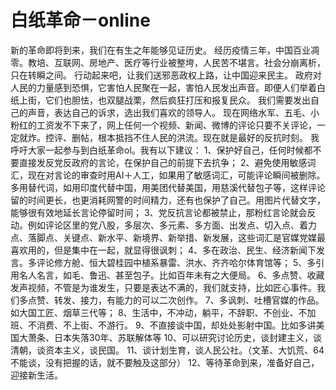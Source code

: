 # 白纸革命－online
新的革命即将到来，我们在有生之年能够见证历史。
经历疫情三年，中国百业凋零。教培、互联网、房地产、医疗等行业被整垮，人民苦不堪言。社会分崩离析，只在转瞬之间。
行动起来吧，让我们送邪恶政权上路，让中国迎来民主。
政府对人民的力量感到恐惧，它害怕人民聚在一起，害怕人民发出声音。即便人们举着白纸上街，它们也胆怯，也双腿战栗，然后疯狂打压和报复民众。
我们需要发出自己的声音，表达自己的诉求，选出我们喜欢的领导人。
现在网络水军、五毛、小粉红的工资发不下来了，网上任何一个视频、新闻、微博的评论只要不关评论，一定就炸。控评、删帖，根本抵挡不住人民的洪流。现在就是最好的反抗时刻。
我呼吁大家一起参与到白纸革命ol。我有以下建议：
1、保护好自己，任何时候都不要直接发反党反政府的言论，在保护自己的前提下去抗争；
2、避免使用敏感词汇，现在对言论的审查时用AI＋人工，如果用了敏感词汇，可能评论瞬间被删除。多用替代词，如用印度代替中国，用美团代替美国，用慈溪代替包子等，这样评论留的时间更长，也更消耗网警的时间精力，还有也保护了自己。用图片代替文字，能够很有效地延长言论停留时间；
3、党反抗言论都被禁止，那粉红言论就会反动。例如评论区里的党八股，多层次、多元素、多方面、出发点、切入点、着力点、落脚点、关键点、新水平、新境界、新举措、新发展，这些词汇是官媒党媒最喜欢用的，但是集中在一起，就显得很讽刺；
4、多在政治、民生、经济新闻下发言。多评论修方舱、恒大碧桂园中植系暴雷、洪水、齐齐哈尔体育馆等；
5、多引用名人名言，如毛、鲁迅、甚至包子。比如百年未有之大便局。
6、多点赞、收藏发声视频，不管是为谁发生，只要是表达不满的，我们就支持，比如匠心事件。我们多点赞、转发、接力，有能力的可以二次创作。
7、多讽刺、吐槽官媒的作品。如大国工匠、烟草三代等；
8、生活中，不冲动，躺平，不辞职、不创业、不加班、不消费、不上街、不游行。
9、不直接谈中国，却处处影射中国。比如多讲美国大萧条、日本失落30年、苏联解体等
10、可以研究讨论历史，谈封建主义，谈清朝，谈资本主义，谈民国。
11、谈计划生育，谈人民公社。（文革、大饥荒、64不能谈，没有把握的话，就不要触及这部分）
12、等待革命到来，准备好自己，迎接新生活。
